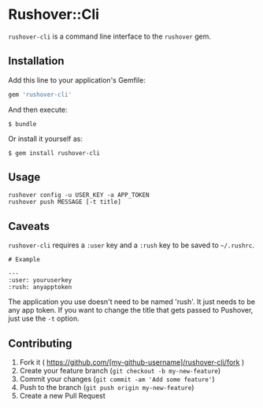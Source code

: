 # Rushover::Cli

`rushover-cli` is a command line interface to the `rushover` gem.

## Installation

Add this line to your application's Gemfile:

```ruby
gem 'rushover-cli'
```

And then execute:

    $ bundle

Or install it yourself as:

    $ gem install rushover-cli

## Usage

    rushover config -u USER_KEY -a APP_TOKEN
    rushover push MESSAGE [-t title]

## Caveats

`rushover-cli` requires a `:user` key and a `:rush` key to be saved to `~/.rushrc`.

    # Example

    ---
    :user: youruserkey
    :rush: anyapptoken

The application you use doesn't need to be named 'rush'. It just needs to be any app token. If you want to change the title that gets passed to Pushover, just use the `-t` option.

## Contributing

1. Fork it ( https://github.com/[my-github-username]/rushover-cli/fork )
2. Create your feature branch (`git checkout -b my-new-feature`)
3. Commit your changes (`git commit -am 'Add some feature'`)
4. Push to the branch (`git push origin my-new-feature`)
5. Create a new Pull Request
